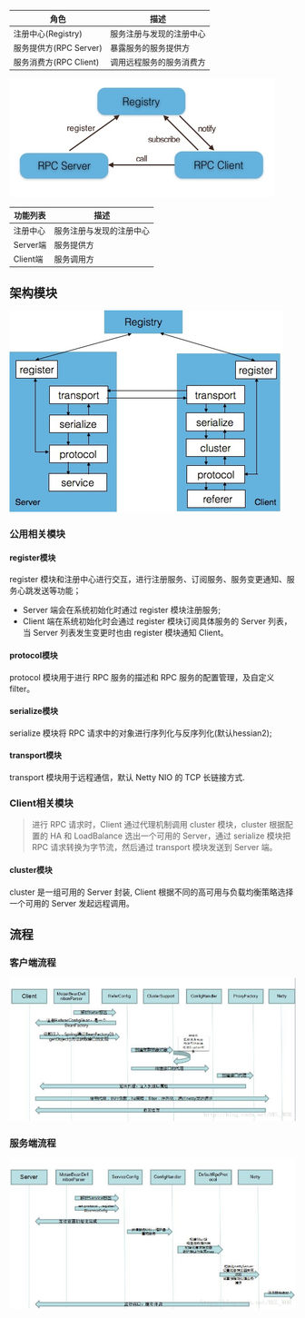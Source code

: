 | 角色                | 描述                             | 
|--------------------|----------------------------------|
|注册中心(Registry)   |服务注册与发现的注册中心            |
|服务提供方(RPC Server) |暴露服务的服务提供方                |
|服务消费方(RPC Client) |调用远程服务的服务消费方            |

![](image/motan-architecture.jpg)

|功能列表 | 描述                |
|---------|---------------------|
|注册中心 |服务注册与发现的注册中心|
|Server端 |服务提供方            |
|Client端 |服务调用方            |

## 架构模块

![](image/motan-model.jpg)

### 公用相关模块

#### register模块
register 模块和注册中心进行交互，进行注册服务、订阅服务、服务变更通知、服务心跳发送等功能；
- Server 端会在系统初始化时通过 register 模块注册服务;
- Client 端在系统初始化时会通过 register 模块订阅具体服务的 Server 列表，当 Server 列表发生变更时也由 register 模块通知 Client。

#### protocol模块
protocol 模块用于进行 RPC 服务的描述和 RPC 服务的配置管理，及自定义 filter。

#### serialize模块
serialize 模块将 RPC 请求中的对象进行序列化与反序列化(默认hessian2);

#### transport模块
transport 模块用于远程通信，默认 Netty NIO 的 TCP 长链接方式.

### Client相关模块
> 进行 RPC 请求时，Client 通过代理机制调用 cluster 模块，cluster 根据配置的 HA 和 LoadBalance 选出一个可用的 Server，通过 serialize 模块把RPC 请求转换为字节流，然后通过 transport 模块发送到 Server 端。

#### cluster模块
cluster 是一组可用的 Server 封装, Client 根据不同的高可用与负载均衡策略选择一个可用的 Server 发起远程调用。



## 流程

### 客户端流程

![](image/motan-client.jpg)

### 服务端流程

![](image/motan-server.jpg)